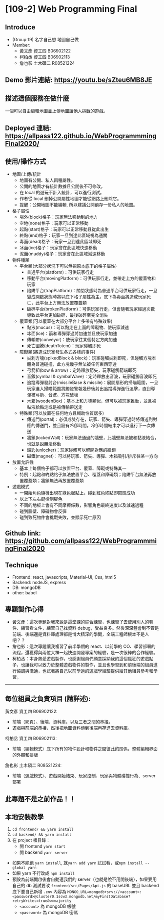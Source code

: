 # [109-2] Web Programming Final

## Introduce

- (Group 19) 名字自己想 地圖自己做
- Member:
  - 黃文彥 資工四 B06902122
  - 柯柏丞 資工四 B06902113
  - 詹也影 土木碩二 R08521224

## Demo 影片連結: https://youtu.be/sZteu6MB8JE

## 描述這個服務在做什麼

一個可以自由編輯地圖並上傳地圖讓他人挑戰的遊戲。

## Deployed 連結: https://allpass122.github.io/WebProgrammmingFinal2020/

## 使用/操作方式

- 地圖/上傳/統計
  - 地圖有公開、私人兩種屬性。
  - 公開的地圖才有統計數據且公開後不可修改。
  - 在 local 的遊玩不計入統計，可以進行測試。
  - 作者從 local 刪掉公開屬性地圖才能從網路上刪除它。
  - 提醒：公開地圖不能編輯, 所以建議公開前存一份私人的地圖。
- 格子屬性
  - 場外(block)格子：玩家無法移動到的地方
  - 空地(none)格子：玩家可以正常移動
  - 起點(start)格子：玩家可以正常移動且從此出生
  - 終點(end)格子：玩家一旦到達此區域視為通關
  - 毒面(dead)格子：玩家一旦到達此區域即死
  - 冰面(ice)格子：玩家會在此區域快速移動
  - 泥面(muddy)格子：玩家會在此區域減速移動
- 物件種類
  - 平台類(大部分狀況下可以無視原本底下的格子屬性)
    - 普通平台(platform)：可供玩家行走
    - 移動平台(movingPlatform)：可供玩家行走，並帶走上方的覆蓋物和玩家
    - 陷阱平台(trapPlatform)：關閉狀態時為普通平台可供玩家行走，一旦變成開啟狀態時將以底下格子屬性為主，底下為毒面將造成玩家死亡，此平台上方無法放置覆蓋類
    - 破碎平台(brokenPlatform)：可供玩家行走，但會隨著玩家經過次數導致此平台更加破碎，最後破碎至完全消失
  - 覆蓋類(可以覆蓋在大部分平台上多帶有特殊效果)
    - 黏液(mucus)：可以黏走在上面的障礙物、使玩家減速
    - 冰面(ice)：箭和導彈穿過將加速並且使玩家加速
    - 傳輸帶(conveyor)：使玩家往某個特定方向加速
    - 死亡圖騰(deathTotem)：玩家碰觸即死
  - 障礙類(將造成玩家發生各式各樣的事件)
    - 尖刺方塊(spikedBlock & block)：玩家碰觸尖刺即死，但碰觸方塊本體為普通碰撞，此方塊幾乎無法被任何東西穿透
    - 弓箭組(bow & arrow)：定時釋放箭矢，玩家碰觸箭端即死
    - 音鈸(cymbal & cymbalWave)：定時釋放出音波，玩家碰觸音波即死
    - 追蹤導彈發射台(missileBase & missile)：展開扇形的掃瞄範圍，一旦玩家進入掃瞄範圍將觸發警報幾秒後射出追蹤導彈進行追擊，直到導彈被弓箭、音波、方塊破壞
    - 木箱(woodenBox)：基本上和方塊類似，但可以被玩家推動，並且被黏液給黏走或是被傳輸帶送走
  - 特殊類(可以放置在任何地方且輔助性質居多)
    - 傳送門(portal)：必須成雙存在，玩家、箭矢、導彈穿過時將傳送到對應的傳送門，並且設有冷卻時間，冷卻時間結束才可以進行下一次傳送
    - 牆鎖(lockedWall)：玩家無法通過的牆壁，此牆壁無法被和黏液結合，也就是說無法移動
    - 鑰匙(unlocker)：玩家碰觸可以解開對應的牆鎖
    - 磁鐵(magnet)：可以將玩家、箭矢、導彈、木箱吸引/排斥往某一方向
- 放置允許性
  - 基本上每個格子都可以放置平台、覆蓋、障礙或特殊其一
  - 特例：起點和終點格子無法放置平台、覆蓋和障礙類；陷阱平台無法再放置覆蓋類；牆鎖無法再放置覆蓋類
- 遊戲模式
  - 一開始角色隨機出現在綠色起點上，碰到紅色終點即闖關成功
  - 以上下左右鍵控制腳色
  - 不同的地板上會有不同摩擦係數，影響角色最終速度以及減速過程
  - 碰到牆壁、障礙物會反彈
  - 碰到致死物件會挑戰失敗，並顯示死亡原因

## Github link: https://github.com/allpass122/WebProgrammmingFinal2020

## Technique

- Frontend: react, javascripts, Material-UI, Css, html5
- Backend: nodeJS, express
- DB: mongoDB
- other: babel

## 專題製作心得

- 黃文彥：這次專題對我來說是這堂課的綜合練習，也練習了去使用別人的套件、練習看文件，練習自己找資料 debug，受益良多。然後深深體會到不管是前端、後端還是資料庫處理都是博大精深的學問，全端工程師根本不是人吧？？
- 詹也影：這次專題讓我複習了前半學期的 react、以前學的 OO、學習部署的流程，還獲得與兩位大神一起快速開發專案的經驗，是一次很棒的合作經驗。
- 柯柏丞：本身熱愛遊戲製作，也感謝組員們願意採納我的這個瘋狂的遊戲點子，也讓我可以致力於整體遊戲物件的製作，並且也學習到和前後端的組員進行協調與溝通，也試著將自己以前學過的遊戲學經驗提供給其他組員參考和學習。

---

## 每位組員之負責項目 (請詳述):

黃文彥 資工四 B06902122:

- 前端（網頁）、後端、資料庫，以及三者之間的串接。
- 遊戲與前端的串接，然後把地圖資料傳到後端再存進去資料庫。

柯柏丞 資工四 B06902113:

- 前端（編輯模式）底下所有的物件設計和物件之間彼此的關係，整體編輯界面的外觀和排版

詹也影 土木碩二 R08521224:

- 前端（遊戲模式）、遊戲開始結束、玩家控制、玩家與物體碰撞行為、server 部署

## 此專題不是之前作品！！

## 本地安裝教學

1. `cd frontend/ && yarn install`
2. `cd backend/ && yarn install`
3. 在 project 根目錄：
   - 開 frontend `yarn start`
   - 開 backend `yarn server`

- 如果不能跑 `yarn install`, 就`yarn add yarn` 試試看，或`npm install --global yarn`
- 如果 yarn 不行改成 `npm install`
- 預設為前端開啟後會自動連我們的 server（也就是說不用開後端），如果要用自己的 db 測試要改 `frontend/src/Pages/Api.js` 的 baseURL 並且 backend 底下要自己新增 `.env` 內容為 `MONGO_URL=mongodb+srv://<account>:<password>@cluster0.1scw3.mongodb.net/myFirstDatabase?retryWrites=true&w=majority`
  - `<account>` 為 mongoDB 帳號
  - `<password>` 為 mongoDB 密碼
